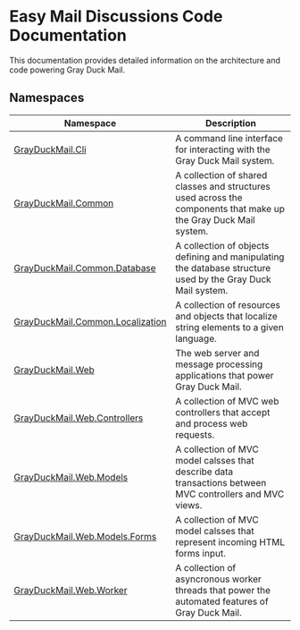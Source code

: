 Easy Mail Discussions Code Documentation
========================================
This documentation provides detailed information on the architecture and code powering Gray Duck Mail.


Namespaces
----------

| Namespace                             | Description                                                                                                      |
| ------------------------------------- | ---------------------------------------------------------------------------------------------------------------- |
| [GrayDuckMail.Cli][1]                 | A command line interface for interacting with the Gray Duck Mail system.                                         |
| [GrayDuckMail.Common][2]              | A collection of shared classes and structures used across the components that make up the Gray Duck Mail system. |
| [GrayDuckMail.Common.Database][3]     | A collection of objects defining and manipulating the database structure used by the Gray Duck Mail system.      |
| [GrayDuckMail.Common.Localization][4] | A collection of resources and objects that localize string elements to a given language.                         |
| [GrayDuckMail.Web][5]                 | The web server and message processing applications that power Gray Duck Mail.                                    |
| [GrayDuckMail.Web.Controllers][6]     | A collection of MVC web controllers that accept and process web requests.                                        |
| [GrayDuckMail.Web.Models][7]          | A collection of MVC model calsses that describe data transactions between MVC controllers and MVC views.         |
| [GrayDuckMail.Web.Models.Forms][8]    | A collection of MVC model calsses that represent incoming HTML forms input.                                      |
| [GrayDuckMail.Web.Worker][9]          | A collection of asyncronous worker threads that power the automated features of Gray Duck Mail.                  |

[1]: GrayDuckMail.Cli/README.md
[2]: GrayDuckMail.Common/README.md
[3]: GrayDuckMail.Common.Database/README.md
[4]: GrayDuckMail.Common.Localization/README.md
[5]: GrayDuckMail.Web/README.md
[6]: GrayDuckMail.Web.Controllers/README.md
[7]: GrayDuckMail.Web.Models/README.md
[8]: GrayDuckMail.Web.Models.Forms/README.md
[9]: GrayDuckMail.Web.Worker/README.md
